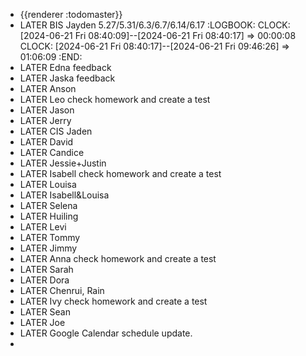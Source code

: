 - {{renderer :todomaster}}
- LATER BIS Jayden 5.27/5.31/6.3/6.7/6.14/6.17
  :LOGBOOK:
  CLOCK: [2024-06-21 Fri 08:40:09]--[2024-06-21 Fri 08:40:17] =>  00:00:08
  CLOCK: [2024-06-21 Fri 08:40:17]--[2024-06-21 Fri 09:46:26] =>  01:06:09
  :END:
- LATER Edna feedback
- LATER Jaska feedback
- LATER Anson
- LATER Leo  check homework and create a test
- LATER Jason
- LATER Jerry
- LATER CIS Jaden
- LATER David
- LATER Candice
- LATER Jessie+Justin
- LATER Isabell  check homework and create a test
- LATER Louisa
- LATER Isabell&Louisa
- LATER Selena
- LATER Huiling
- LATER Levi
- LATER Tommy
- LATER Jimmy
- LATER Anna check homework and create a test
- LATER Sarah
- LATER Dora
- LATER Chenrui, Rain
- LATER Ivy  check homework and create a test
- LATER Sean
- LATER Joe
- LATER Google Calendar schedule update.
-